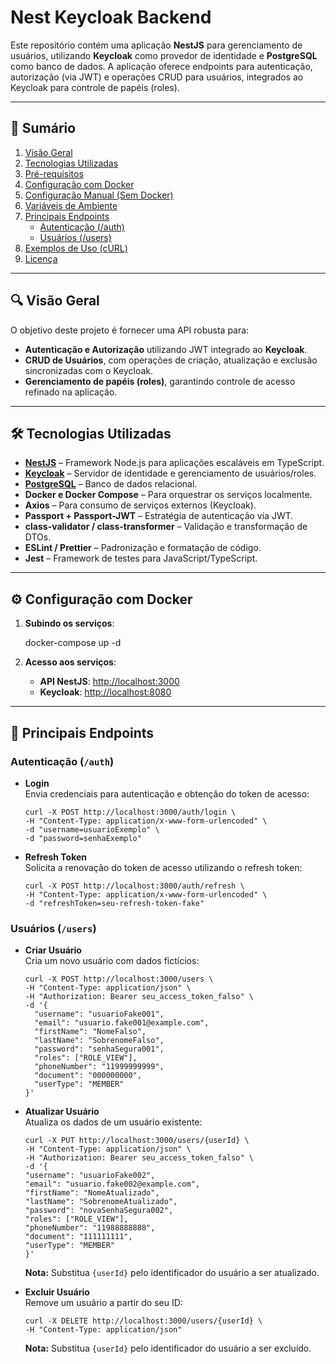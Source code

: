 # Nest Keycloak Backend

Este repositório contém uma aplicação **NestJS** para gerenciamento de usuários, utilizando **Keycloak** como provedor de identidade e **PostgreSQL** como banco de dados. A aplicação oferece endpoints para autenticação, autorização (via JWT) e operações CRUD para usuários, integrados ao Keycloak para controle de papéis (roles).

---

## 📑 Sumário

1. [Visão Geral](#visão-geral)
2. [Tecnologias Utilizadas](#tecnologias-utilizadas)
3. [Pré-requisitos](#pré-requisitos)
4. [Configuração com Docker](#configuração-com-docker)
5. [Configuração Manual (Sem Docker)](#configuração-manual-sem-docker)
6. [Variáveis de Ambiente](#variáveis-de-ambiente)
7. [Principais Endpoints](#principais-endpoints)
   - [Autenticação (/auth)](#autenticação-auth)
   - [Usuários (/users)](#usuários-users)
8. [Exemplos de Uso (cURL)](#exemplos-de-uso-curl)
9. [Licença](#licença)

---

## 🔍 Visão Geral

O objetivo deste projeto é fornecer uma API robusta para:

- **Autenticação e Autorização** utilizando JWT integrado ao **Keycloak**.
- **CRUD de Usuários**, com operações de criação, atualização e exclusão sincronizadas com o Keycloak.
- **Gerenciamento de papéis (roles)**, garantindo controle de acesso refinado na aplicação.

---

## 🛠 Tecnologias Utilizadas

- **[NestJS](https://nestjs.com/)** – Framework Node.js para aplicações escaláveis em TypeScript.
- **[Keycloak](https://www.keycloak.org/)** – Servidor de identidade e gerenciamento de usuários/roles.
- **[PostgreSQL](https://www.postgresql.org/)** – Banco de dados relacional.
- **Docker e Docker Compose** – Para orquestrar os serviços localmente.
- **Axios** – Para consumo de serviços externos (Keycloak).
- **Passport + Passport-JWT** – Estratégia de autenticação via JWT.
- **class-validator / class-transformer** – Validação e transformação de DTOs.
- **ESLint / Prettier** – Padronização e formatação de código.
- **Jest** – Framework de testes para JavaScript/TypeScript.

---

## ⚙️ Configuração com Docker

1. **Subindo os serviços**:

   docker-compose up -d

2. **Acesso aos serviços**:
   - **API NestJS**: [http://localhost:3000](http://localhost:3000)
   - **Keycloak**: [http://localhost:8080](http://localhost:8080)

---

## 🔗 Principais Endpoints

### Autenticação (`/auth`)

- **Login**  
  Envia credenciais para autenticação e obtenção do token de acesso:

      curl -X POST http://localhost:3000/auth/login \
      -H "Content-Type: application/x-www-form-urlencoded" \
      -d "username=usuarioExemplo" \
      -d "password=senhaExemplo"

- **Refresh Token**  
  Solicita a renovação do token de acesso utilizando o refresh token:

      curl -X POST http://localhost:3000/auth/refresh \
      -H "Content-Type: application/x-www-form-urlencoded" \
      -d "refreshToken=seu-refresh-token-fake"

### Usuários (`/users`)

- **Criar Usuário**  
  Cria um novo usuário com dados fictícios:

      curl -X POST http://localhost:3000/users \
      -H "Content-Type: application/json" \
      -H "Authorization: Bearer seu_access_token_falso" \
      -d '{
        "username": "usuarioFake001",
        "email": "usuario.fake001@example.com",
        "firstName": "NomeFalso",
        "lastName": "SobrenomeFalso",
        "password": "senhaSegura001",
        "roles": ["ROLE_VIEW"],
        "phoneNumber": "11999999999",
        "document": "000000000",
        "userType": "MEMBER"
      }'

- **Atualizar Usuário**  
  Atualiza os dados de um usuário existente:

      curl -X PUT http://localhost:3000/users/{userId} \
      -H "Content-Type: application/json" \
      -H "Authorization: Bearer seu_access_token_falso" \
      -d '{
      "username": "usuarioFake002",
      "email": "usuario.fake002@example.com",
      "firstName": "NomeAtualizado",
      "lastName": "SobrenomeAtualizado",
      "password": "novaSenhaSegura002",
      "roles": ["ROLE_VIEW"],
      "phoneNumber": "11988888888",
      "document": "111111111",
      "userType": "MEMBER"
      }'


  **Nota:** Substitua `{userId}` pelo identificador do usuário a ser atualizado.

- **Excluir Usuário**  
  Remove um usuário a partir do seu ID:

      curl -X DELETE http://localhost:3000/users/{userId} \
      -H "Content-Type: application/json"

  **Nota:** Substitua `{userId}` pelo identificador do usuário a ser excluído.

